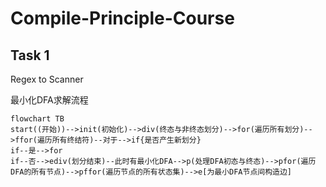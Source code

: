 # Compile-Principle-Course



## Task 1

Regex to Scanner



最小化DFA求解流程

```mermaid
flowchart TB
start((开始))-->init(初始化)-->div(终态与非终态划分)-->for(遍历所有划分)-->ffor(遍历所有终结符)--对于-->if{是否产生新划分}
if--是-->for
if--否-->ediv(划分结束)--此时有最小化DFA-->p(处理DFA初态与终态)-->pfor(遍历DFA的所有节点)-->pffor(遍历节点的所有状态集)-->e[为最小DFA节点间构造边]
```

